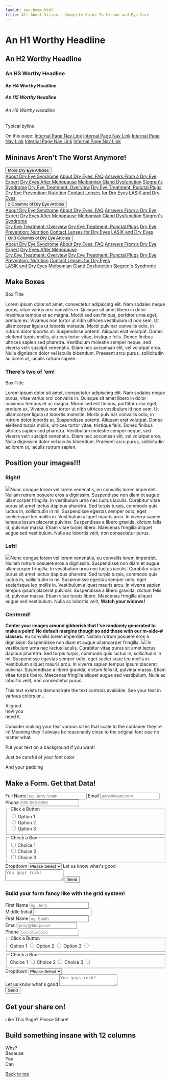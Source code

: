```yaml
--- 
layout: aav-home.html 
title: All About Vision - Complete Guide To Vision and Eye Care 
---
```

<h1>An H1 Worthy Headline</h1>
<h2>An H2 Worthy Headline</h2>
<h3>An H3 Worthy Headline</h3>
<h4>An H4 Worthy Headline</h4>
<h5>An H5 Worthy Headline</h5>
<h6>An H6 Worthy Headline</h6>

<p class="main-content__byline">Typical byline</p>
<div class="content-nav">
    <i class="fa fa-info-circle" aria-hidden="true"></i>
    <span class="content-nav__title">On this page:</span>
    <a class="content-nav__link" href="#internal-links">Internal Page Nav Link</a>
    <a class="content-nav__link" href="#internal-links">Internal Page Nav Link</a>
    <a class="content-nav__link" href="#internal-links">Internal Page Nav Link</a>
    <a class="content-nav__link" href="#internal-links">Internal Page Nav Link</a>
    <a class="content-nav__link" href="#internal-links">Internal Page Nav Link</a>
</div>

<h2>Mininavs Aren't The Worst Anymore!</h2>

<nav class="toggle toggle--mininav">
    <button class="button button--primary button--arrow button--arrow-right" data-a11y-toggle="mini-nav-dryeye">More Dry Eye Articles</button>
    <div class="toggle__content" id="mini-nav-dryeye">
        <a class="toggle__link" href="http://www.allaboutvision.com/conditions/dryeye-syndrome.htm" target="_blank">About Dry Eye Syndrome</a>
        <a class="toggle__link" href="http://www.allaboutvision.com/askdoc/dry-eyes.htm" target="_blank">About Dry Eyes: FAQ</a>
        <a class="toggle__link" href="http://www.allaboutvision.com/askdoc/ask-dry-eye-doctor.htm" target="_blank">Answers From a Dry Eye Expert</a>
        <a class="toggle__link" href="http://www.allaboutvision.com/over40/dry-eyes-menopause.htm" target="_blank">Dry Eyes After Menopause</a>
        <a class="toggle__link" href="http://www.allaboutvision.com/conditions/meibomian-gland.htm" target="_blank">Meibomian Gland Dysfunction</a>
        <a class="toggle__link" href="http://www.allaboutvision.com/conditions/sjogrens-syndrome.htm" target="_blank">Sjogren's Syndrome</a>
        <a class="toggle__link" href="http://www.allaboutvision.com/conditions/dryeye.htm" target="_blank">Dry Eye Treatment: Overview</a>
        <a class="toggle__link" href="http://www.allaboutvision.com/conditions/punctal-plugs.htm" target="_blank">Dry Eye Treatment: Punctal Plugs</a>
        <a class="toggle__link" href="http://www.allaboutvision.com/nutrition/flaxseed-oil.htm" target="_blank">Dry Eye Prevention: Nutrition</a>
        <a class="toggle__link" href="http://www.allaboutvision.com/contacts/lenses-dry-eyes.htm" target="_blank">Contact Lenses for Dry Eyes</a>
        <a class="toggle__link" href="http://www.allaboutvision.com/visionsurgery/lasik-dry-eyes.htm" target="_blank">LASIK and Dry Eyes</a>
    </div>
</nav>
<nav class="toggle toggle--mininav">
    <button class="button button--primary button--arrow button--arrow-right" data-a11y-toggle="mini-nav-dryeye-2">2 Columns of Dry Eye Articles</button>
    <div class="toggle__content" id="mini-nav-dryeye-2">
        <div class="row">
            <div class="col col-6">
                <a class="toggle__link" href="http://www.allaboutvision.com/conditions/dryeye-syndrome.htm" target="_blank">About Dry Eye Syndrome</a>
                <a class="toggle__link" href="http://www.allaboutvision.com/askdoc/dry-eyes.htm" target="_blank">About Dry Eyes: FAQ</a>
                <a class="toggle__link" href="http://www.allaboutvision.com/askdoc/ask-dry-eye-doctor.htm" target="_blank">Answers From a Dry Eye Expert</a>
                <a class="toggle__link" href="http://www.allaboutvision.com/over40/dry-eyes-menopause.htm" target="_blank">Dry Eyes After Menopause</a>
                <a class="toggle__link" href="http://www.allaboutvision.com/conditions/meibomian-gland.htm" target="_blank">Meibomian Gland Dysfunction</a>
                <a class="toggle__link" href="http://www.allaboutvision.com/conditions/sjogrens-syndrome.htm" target="_blank">Sjogren's Syndrome</a>
            </div>
            <div class="col col-6">
                <a class="toggle__link" href="http://www.allaboutvision.com/conditions/dryeye.htm" target="_blank">Dry Eye Treatment: Overview</a>
                <a class="toggle__link" href="http://www.allaboutvision.com/conditions/punctal-plugs.htm" target="_blank">Dry Eye Treatment: Punctal Plugs</a>
                <a class="toggle__link" href="http://www.allaboutvision.com/nutrition/flaxseed-oil.htm" target="_blank">Dry Eye Prevention: Nutrition</a>
                <a class="toggle__link" href="http://www.allaboutvision.com/contacts/lenses-dry-eyes.htm" target="_blank">Contact Lenses for Dry Eyes</a>
                <a class="toggle__link" href="http://www.allaboutvision.com/visionsurgery/lasik-dry-eyes.htm" target="_blank">LASIK and Dry Eyes</a>
            </div>
        </div>
    </div>
</nav>
<nav class="toggle toggle--mininav">
    <button class="button button--primary button--arrow button--arrow-right" data-a11y-toggle="mini-nav-dryeye-3">Or 3 Columns of Dry Eye Articles</button>
    <div class="toggle__content" id="mini-nav-dryeye-3">
        <div class="row">
            <div class="col col-4">
                <a class="toggle__link" href="http://www.allaboutvision.com/conditions/dryeye-syndrome.htm" target="_blank">About Dry Eye Syndrome</a>
                <a class="toggle__link" href="http://www.allaboutvision.com/askdoc/dry-eyes.htm" target="_blank">About Dry Eyes: FAQ</a>
                <a class="toggle__link" href="http://www.allaboutvision.com/askdoc/ask-dry-eye-doctor.htm" target="_blank">Answers From a Dry Eye Expert</a>
                <a class="toggle__link" href="http://www.allaboutvision.com/over40/dry-eyes-menopause.htm" target="_blank">Dry Eyes After Menopause</a>
            </div>
            <div class="col col-4">
                <a class="toggle__link" href="http://www.allaboutvision.com/conditions/dryeye.htm" target="_blank">Dry Eye Treatment: Overview</a>
                <a class="toggle__link" href="http://www.allaboutvision.com/conditions/punctal-plugs.htm" target="_blank">Dry Eye Treatment: Punctal Plugs</a>
                <a class="toggle__link" href="http://www.allaboutvision.com/nutrition/flaxseed-oil.htm" target="_blank">Dry Eye Prevention: Nutrition</a>
                <a class="toggle__link" href="http://www.allaboutvision.com/contacts/lenses-dry-eyes.htm" target="_blank">Contact Lenses for Dry Eyes</a>
            </div>
            <div class="col col-4">
                <a class="toggle__link" href="http://www.allaboutvision.com/visionsurgery/lasik-dry-eyes.htm" target="_blank">LASIK and Dry Eyes</a>
                <a class="toggle__link" href="http://www.allaboutvision.com/conditions/meibomian-gland.htm" target="_blank">Meibomian Gland Dysfunction</a>
                <a class="toggle__link" href="http://www.allaboutvision.com/conditions/sjogrens-syndrome.htm" target="_blank">Sjogren's Syndrome</a>
            </div>
        </div>
    </div>
</nav>

<h2>Make Boxes</h2>

<div class="box">
    <p class="box__title">Box Title</p>
    <p>Lorem ipsum dolor sit amet, consectetur adipiscing elit. Nam sodales neque purus, vitae varius orci convallis in. Quisque
        sit amet libero in dolor maximus tempus et ac magna. Morbi sed est finibus, porttitor urna eget, pretium ex. Vivamus
        non tortor ut nibh ultrices vestibulum id non sem. Ut ullamcorper ligula ut lobortis molestie. Morbi pulvinar convallis
        odio, in rutrum dolor lobortis at. Suspendisse potenti. Aliquam erat volutpat. Donec eleifend turpis mollis, ultrices
        tortor vitae, tristique felis. Donec finibus ultrices sapien sed pharetra. Vestibulum molestie semper neque, sed
        viverra velit suscipit venenatis. Etiam nec accumsan elit, vel volutpat eros. Nulla dignissim dolor vel iaculis bibendum.
        Praesent arcu purus, sollicitudin ac lorem ut, iaculis rutrum sapien.
    </p>
</div>

<h3>There's two of 'em!</h3>

<div class="box box--border box--sm">
    <p class="box__title">Box Title</p>
    <p>Lorem ipsum dolor sit amet, consectetur adipiscing elit. Nam sodales neque purus, vitae varius orci convallis in. Quisque
        sit amet libero in dolor maximus tempus et ac magna. Morbi sed est finibus, porttitor urna eget, pretium ex. Vivamus
        non tortor ut nibh ultrices vestibulum id non sem. Ut ullamcorper ligula ut lobortis molestie. Morbi pulvinar convallis
        odio, in rutrum dolor lobortis at. Suspendisse potenti. Aliquam erat volutpat. Donec eleifend turpis mollis, ultrices
        tortor vitae, tristique felis. Donec finibus ultrices sapien sed pharetra. Vestibulum molestie semper neque, sed
        viverra velit suscipit venenatis. Etiam nec accumsan elit, vel volutpat eros. Nulla dignissim dolor vel iaculis bibendum.
        Praesent arcu purus, sollicitudin ac lorem ut, iaculis rutrum sapien.
    </p>
</div>

<h2>Position your images!!!</h2>

<h3>Right!</h3>

<p>
    <img class="elem-right" src="http://via.placeholder.com/350x150">Nunc congue lorem vel lorem venenatis, eu convallis lorem imperdiet. Nullam rutrum posuere eros a dignissim. Suspendisse
    non diam et augue ullamcorper fringilla. In vestibulum urna nec luctus iaculis. Curabitur vitae purus sit amet lectus
    dapibus pharetra. Sed turpis turpis, commodo quis luctus in, sollicitudin in mi. Suspendisse egestas semper odio, eget
    scelerisque leo mollis in. Vestibulum aliquet mauris arcu. In viverra sapien tempus ipsum placerat pulvinar. Suspendisse
    a libero gravida, dictum felis id, pulvinar massa. Etiam vitae turpis libero. Maecenas fringilla aliquet augue sed vestibulum.
    Nulla ac lobortis velit, non consectetur purus.</p>

<h3>Left!</h3>

<p>
    <img class="elem-left" src="http://via.placeholder.com/350x250">Nunc congue lorem vel lorem venenatis, eu convallis lorem imperdiet. Nullam rutrum posuere eros a dignissim. Suspendisse
    non diam et augue ullamcorper fringilla. In vestibulum urna nec luctus iaculis. Curabitur vitae purus sit amet lectus
    dapibus pharetra. Sed turpis turpis, commodo quis luctus in, sollicitudin in mi. Suspendisse egestas semper odio, eget
    scelerisque leo mollis in. Vestibulum aliquet mauris arcu. In viverra sapien tempus ipsum placerat pulvinar. Suspendisse
    a libero gravida, dictum felis id, pulvinar massa. Etiam vitae turpis libero. Maecenas fringilla aliquet augue sed vestibulum.
    Nulla ac lobortis velit,
    <strong>Watch your widows!</strong>
</p>

<h3>Centered!</h3>

<p>
    <strong>Center your images around gibberish that I've randomly generated to make a point! No default margins though so add those
        with our m-side-# classes.</strong> eu convallis lorem imperdiet. Nullam rutrum posuere eros a dignissim. Suspendisse
    non diam et augue ullamcorper fringilla.
    <img class="elem-center m-t-4 m-b-4" src="http://via.placeholder.com/450x250"> In vestibulum urna nec luctus iaculis. Curabitur vitae purus sit amet lectus dapibus pharetra. Sed turpis turpis, commodo
    quis luctus in, sollicitudin in mi. Suspendisse egestas semper odio, eget scelerisque leo mollis in. Vestibulum aliquet
    mauris arcu. In viverra sapien tempus ipsum placerat pulvinar. Suspendisse a libero gravida, dictum felis id, pulvinar
    massa. Etiam vitae turpis libero. Maecenas fringilla aliquet augue sed vestibulum. Nulla ac lobortis velit, non consectetur
    purus.</p>
<!--### Make giant images!</h3>
          <aside>
            <img class="elem-full z-4" src="http://via.placeholder.com/2000x386">
          </aside>
          <p>Be careful of z-index though!</p>-->

<p>This text exists to demonstrate the text controls available. See
    <span class="text-danger">your</span>
    <span class="text-orange">text</span>
    <span class="text-secondary">in</span>
    <span class="text-success">various</span>
    <span class="text-info">colors</span>
    <span class="text-primary">or...</span>
</p>

<p>
    <div class="text-left">Aligned</div>
    <div class="text-center">how you</div>
    <div class="text-right"> need it.</div>
</p>

<p>Consider making your text
    <span class="text-lg">various sizes</span> that
    <span class="text-xs">scale</span> to the container they're in! Meaning they'll always be
    <span class="text-sm">reasonably close</span> to the original font size
    <span class="text-xl">no matter what</span>.</p>

<p class="bg-warning p-1">
    Put your text on a background if you want!
</p>
<p class="bg-primary p-1">
    Just be careful of your font color
</p>
<p class="bg-success text-white">
    And your padding
</p>

<h2>Make a Form. Get that Data!</h2>

<form action="#form-default" class="form" id="form-default">
    <label class="form__label" for="form-default-full-name">Full Name</label>
    <input class="form__input" id="form-default-full-name" name="full-name" placeholder="eg. Jerry Smith" required type="text">
    <label class="form__label" for="form-default-email">Email</label>
    <input class="form__input" id="form-default-email" name="email" placeholder="jerry@blarp.com" required type="email" value="">
    <label class="form__label" for="form-default-tel">Phone</label>
    <input class="form__input" id="form-default-tel" name="phone" placeholder="555-555-5555" type="tel" value="">
    <fieldset class="form__fieldset">
        <legend class="form__legend">Click a Button</legend>
        <div class="form__inline form__inline--radio">
            <input class="form__radio" id="form-default-radio-1" name="radio-1" required type="radio" value="Option 1">
            <label class="form__label" for="form-default-radio-1">Option 1</label>
        </div>
        <div class="form__inline form__inline--radio">
            <input class="form__radio" id="form-default-radio-2" name="radio-1" type="radio" value="Option 2">
            <label class="form__label" for="form-default-radio-2">Option 2</label>
        </div>
        <div class="form__inline form__inline--radio">
            <input class="form__radio" id="form-default-radio-3" name="radio-1" type="radio" value="Option 3">
            <label class="form__label" for="form-default-radio-3">Option 3</label>
        </div>
    </fieldset>
    <fieldset class="form__fieldset">
        <legend class="form__legend">Check a Box</legend>
        <div class="form__inline form__inline--checkbox">
            <input class="form__checkbox" id="form-default-check-1" name="check-1" type="checkbox" value="Choice 1">
            <label class="form__label" for="form-default-check-1">Choice 1</label>
        </div>
        <div class="form__inline form__inline--checkbox">
            <input class="form__checkbox" id="form-default-check-2" name="check-2" type="checkbox" value="Choice 2">
            <label class="form__label" for="form-default-check-2">Choice 2</label>
        </div>
        <div class="form__inline form__inline--checkbox">
            <input class="form__checkbox" id="form-default-check-3" name="check-3" type="checkbox" value="Choice 3">
            <label class="form__label" for="form-default-check-3">Choice 3</label>
        </div>
        <div class="form__inline">
    </fieldset>
    <label class="form__label" for="form-default-select">Dropdown</label>
    <select class="form__select" id="form-default-select" name="dropdown">
        <option disabled selected value="null">Please Select</option>
        <option value="option-1">Make</option>
        <option value="option-2">A</option>
        <option value="option-3">Choice</option>
        <option value="option-4">Friend</option>
    </select>
    <label class="form__label" for="form-default-textarea">Let us know what's good</label>
    <textarea class="form__textarea" id="form-default-textarea" placeholder="You guys rock!" value=""></textarea>
    <input class="button button--submit form__submit" type="submit" value="Send">
</form>

<h3>Build your form fancy like with the grid system!</h3>
<form action="#form-fancy" class="form" id="form-fancy">
    <div class="row row--justify-center">
        <div class="col col-4">
            <label class="form__label" for="form-fancy-first-name">First Name</label>
            <input class="form__input" id="form-fancy-first-name" name="first-name" placeholder="eg. Jerry" required pattern="[a-zA-Z0-9]+"
                type="text">
        </div>
        <div class="col col-4">
            <label class="form__label" for="form-fancy-m-initial">Middle Initial</label>
            <input class="form__input" id="form-fancy-m-initial" name="m-initial" placeholder="I" required pattern="[a-zA-Z0-9]+" type="text">
        </div>
        <div class="col col-4">
            <label class="form__label" for="form-fancy-last-name">First Name</label>
            <input class="form__input" id="form-fancy-last-name" name="last-name" placeholder="eg. Smith" required pattern="[a-zA-Z0-9]+"
                type="text">
        </div>
        <div class="col col-6">
            <label class="form__label" for="form-fancy-email">Email</label>
            <input class="form__input" id="form-fancy-email" name="email" placeholder="jerry@blarp.com" required type="email" value="">
        </div>
        <div class="col col-6">
            <label class="form__label" for="form-fancy-tel">Phone</label>
            <input class="form__input" id="form-fancy-tel" name="phone" placeholder="555-555-5555" type="tel" value="">
        </div>
        <div class="col col-6">
            <fieldset class="form__fieldset">
                <legend class="form__legend">Click a Button</legend>
                <label class="form__label" for="form-fancy-radio-1">Option 1</label>
                <input class="form__radio" id="form-fancy-radio-1" name="radio-1" required type="radio" value="Option 1">
                <label class="form__label" for="form-fancy-radio-2">Option 2</label>
                <input class="form__radio" id="form-fancy-radio-2" name="radio-1" type="radio" value="Option 2">
                <label class="form__label" for="form-fancy-radio-3">Option 3</label>
                <input class="form__radio" id="form-fancy-radio-3" name="radio-1" type="radio" value="Option 3">
            </fieldset>
        </div>
        <div class="col col-6">
            <fieldset class="form__fieldset">
                <legend class="form__legend">Check a Box</legend>
                <label class="form__label" for="form-fancy-check-1">Choice 1</label>
                <input class="form__checkbox" id="form-fancy-check-1" name="check-1" type="checkbox" value="Choice 1">
                <label class="form__label" for="form-fancy-check-2">Choice 2</label>
                <input class="form__checkbox" id="form-fancy-check-2" name="check-2" type="checkbox" value="Choice 2">
                <label class="form__label" for="form-fancy-check-3">Choice 3</label>
                <input class="form__checkbox" id="form-fancy-check-3" name="check-3" type="checkbox" value="Choice 3">
            </fieldset>
        </div>
        <div class="col col-12">
            <label class="form__label" for="form-fancy-select">Dropdown</label>
            <select class="form__select" id="form-fancy-select" name="dropdown">
                <option disabled selected value="null">Please Select</option>
                <option value="option-1">Make</option>
                <option value="option-2">A</option>
                <option value="option-3">Choice</option>
                <option value="option-4">Friend</option>
            </select>
        </div>
    </div>
    <div class="row row--align-center">
        <div class="col col-6">
            <label class="form__label" for="form-fancy-textarea">Let us know what's good</label>
            <textarea class="form__textarea" id="form-fancy-textarea" placeholder="You guys rock!" value=""></textarea>
        </div>
        <div class="col col-4">
            <input class="button form__submit" type="submit" value="Send">
        </div>
    </div>
</form>
<h2>Get your share on!</h2>
<div class="main-content__social">
    <a class="social-icon social-icon--lg social-icon--round social-icon--fb" href="https://www.facebook.com/allaboutvision"
        target="_blank">
        <i class="fa fa-facebook" aria-hidden="true"></i>
    </a>
    <a class="social-icon social-icon--lg social-icon--round social-icon--gp" href="https://plus.google.com/+Allaboutvision"
        rel="publisher" target="_blank">
        <i class="fa fa-google-plus" aria-hidden="true"></i>
    </a>
    <a class="social-icon social-icon--lg social-icon--round social-icon--tw" href="https://twitter.com/allaboutvision" target="_blank">
        <i class="fa fa-twitter" aria-hidden="true"></i>
    </a>
    <a class="social-icon social-icon--lg social-icon--round social-icon--pn" href="https://www.pinterest.com/allaboutvision/"
        target="_blank">
        <i class="fa fa-pinterest-p" aria-hidden="true"></i>
    </a>
    <span class="main-content__social-text">Like This Page? Please Share!</span>
</div>
<h2>Build something insane with 12 columns</h2>
<div class="row row--eq-height">
    <div class="bg-black col col-1 p-t-3 p-b-3">
        <span class="text-white text-center">Why?</span>
    </div>
    <div class="bg-success col col-2 p-t-2 p-b-3">
        <span class="text-white text-md">Because</span>
    </div>
    <div class="bg-primary col col-5 p-t-3 p-b-1">
        <span class="text-secondary text-xl text-center">You</span>
    </div>
    <div class="bg-secondary col p-t-1 p-b-3 text-right">Can</div>
</div>
<p>
    <a class="top" href="#header">Back to top</a>
</p>